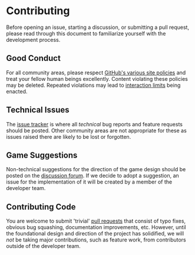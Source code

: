 # Contributing

Before opening an issue, starting a discussion, or submitting a pull request,
please read through this document to familiarize yourself with the development
process.

## Good Conduct

For all community areas, please respect
[GitHub's various site policies](https://docs.github.com/en/github/site-policy)
and treat your fellow human beings excellently. Content violating these policies
may be deleted. Repeated violations may lead to
[interaction limits](https://docs.github.com/en/communities/moderating-comments-and-conversations/limiting-interactions-in-your-repository)
being enacted.

## Technical Issues

The [issue tracker](https://github.com/tera-arise/arise/issues) is where all
*technical* bug reports and feature requests should be posted. Other community
areas are not appropriate for these as issues raised there are likely to be lost
or forgotten.

## Game Suggestions

Non-technical suggestions for the direction of the game design should be posted
on the
[discussion forum](https://github.com/tera-arise/arise/discussions/categories/suggestions).
If we decide to adopt a suggestion, an issue for the implementation of it will
be created by a member of the developer team.

## Contributing Code

You are welcome to submit 'trivial'
[pull requests](https://github.com/tera-arise/arise/pulls) that consist of typo
fixes, obvious bug squashing, documentation improvements, etc. However, until
the foundational design and direction of the project has solidified, we will
*not* be taking major contributions, such as feature work, from contributors
outside of the developer team.
